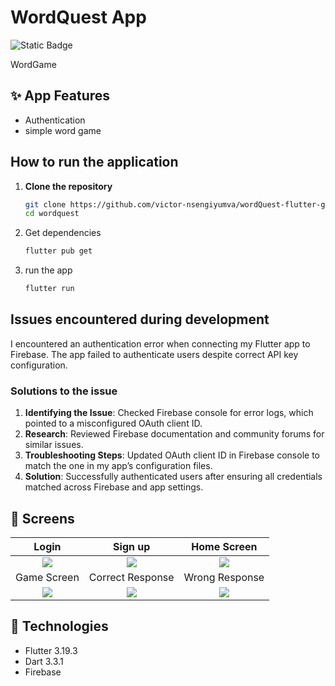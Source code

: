 # WordQuest App

![Static Badge](https://img.shields.io/badge/Made%20with%20-%20Flutter%20-blue?style=for-the-badge)

WordGame

## :sparkles: App Features

- Authentication
- simple word game

## How to run the application
1. **Clone the repository**

   ```bash
   git clone https://github.com/victor-nsengiyumva/wordQuest-flutter-game
   cd wordquest   

2. Get dependencies

    ```bash
    flutter pub get

 3. run the app
   
    ```bash
    flutter run

## Issues encountered during development
I encountered an authentication error when connecting my Flutter app to Firebase. The app failed to authenticate users despite correct API key configuration.

### Solutions to the issue
   1. **Identifying the Issue**: Checked Firebase console for error logs, which pointed to a misconfigured OAuth client ID.
   2. **Research**: Reviewed Firebase documentation and community forums for similar issues.
   3. **Troubleshooting Steps**: Updated OAuth client ID in Firebase console to match the one in my app’s configuration files.
   4. **Solution**: Successfully authenticated users after ensuring all credentials matched across Firebase and app settings.

    
## :iphone: Screens

Login | Sign up | Home Screen |
:------------:|:-----------:|:--------------:|
![](./app_ui_images/login.jpg) | ![](./app_ui_images/signup.jpg) | ![](./app_ui_images/homeScreen.jpg) |
Game Screen | Correct Response | Wrong Response |
![](./app_ui_images/game_screen.jpg) | ![](./app_ui_images/correct.jpg) | ![](./app_ui_images/incorrect.jpg) |


## 🚀 Technologies
- Flutter 3.19.3
- Dart 3.3.1
- Firebase 
